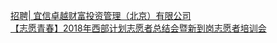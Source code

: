   
[招聘| 宜信卓越财富投资管理（北京）有限公司](http://www.dianyue.me/archives/604/e2bkdan1hgd3t072/)  
[【志愿青春】2018年西部计划志愿者总结会暨新到岗志愿者培训会](http://www.dianyue.me/archives/800/x6flrny3g4qlsa8r/)